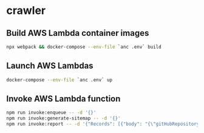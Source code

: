 # crawler

## Build AWS Lambda container images

```bash
npx webpack && docker-compose --env-file `anc .env` build
```

## Launch AWS Lambdas

```bash
docker-compose --env-file `anc .env` up
```

## Invoke AWS Lambda function

```bash
npm run invoke:enqueue -- -d '{}'
npm run invoke:generate-sitemap -- -d '{}'
npm run invoke:report -- -d '{"Records": [{"body": "{\"gitHubRepositoryFullName\": \"[user]/[repository]\"}"}]}'
```
